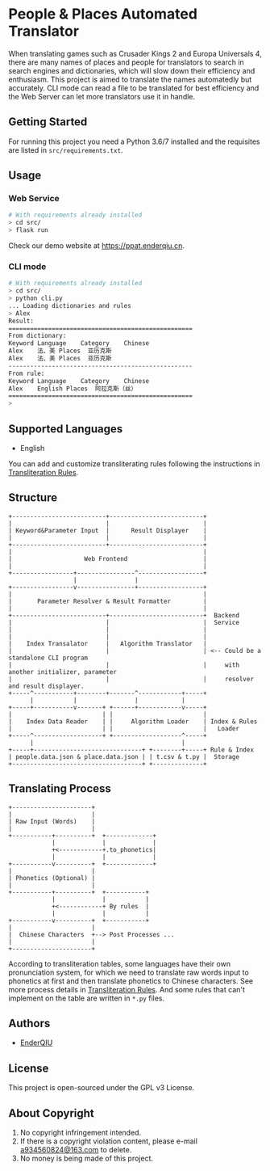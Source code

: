 # People & Places Automated Translator

When translating games such as Crusader Kings 2 and Europa Universals 4, there are many names of places and people for
 translators to search in search engines and dictionaries, which will slow down their efficiency and enthusiasm. 
This project is aimed to translate the names automatedly but accurately. CLI mode can read a file to be translated for
 best efficiency and the Web Server can let more translators use it in handle.

## Getting Started

For running this project you need a Python 3.6/7 installed and the requisites are listed in `src/requirements.txt`.

## Usage

### Web Service

```sh
# With requirements already installed
> cd src/
> flask run
```

Check our demo website at <https://ppat.enderqiu.cn>.

### CLI mode

```sh
# With requirements already installed
> cd src/
> python cli.py
... Loading dictionaries and rules
> Alex
Result:
===================================================
From dictionary:
Keyword	Language	Category	Chinese
Alex	法、美	Places	亚历克斯
Alex	法、美	Places	亚历克斯
---------------------------------------------------
From rule:
Keyword	Language	Category	Chinese
Alex	English	Places	阿拉克斯（丝）
===================================================
> 
```

## Supported Languages

- English

You can add and customize transliterating rules following the instructions in 
[Transliteration Rules](src/translators/data/README).

## Structure

```ascii
+--------------------------+--------------------------+
|                          |                          |
| Keyword&Parameter Input  |      Result Displayer    |
|                          |                          |
+--------------------------+--------------------------+
|                                                     |
|                    Web Frontend                     |
|                                                     |
+-----------------+----------------^------------------+
                  |                |
+-----------------v----------------+------------------+
|                                                     |
|       Parameter Resolver & Result Formatter         |
|                                                     |
+--------------------------+--------------------------+  Backend
|                          |                          |  Service
|                          |                          |
|                          |                          |
|    Index Transalator     |   Algorithm Translator   |
|                          |                          | <-- Could be a standalone CLI program
|                          |                          |     with another initializer, parameter
|                          |                          |     resolver and result displayer.
+-----^-----------+--------+-------^------------+-----+
      |           |                |            |
+-----+-----------v-------+ +------+------------v-----+
|                         | |                         |
|    Index Data Reader    | |     Algorithm Loader    | Index & Rules
|                         | |                         |   Loader
+-----^-------------------+ +-------------------^-----+
      |                                         |
+-----+------------------------------+ +--------+-----+ Rule & Index
| people.data.json & place.data.json | | t.csv & t.py |  Storage
+------------------------------------+ +--------------+
```

## Translating Process


```
+----------------------+
|                      |
| Raw Input (Words)    |
|                      |
+-----------+----------+  +-------------+
            |             |             |
            +<------------+.to_phonetics|
            |             |             |
+-----------v----------+  +-------------+
|                      |
| Phonetics (Optional) |
|                      |
+-----------+----------+  +-----------+
            |             |           |
            +<------------+ By rules  |
            |             |           |
+-----------v----------+  +-----------+
|                      |
|  Chinese Characters  +--> Post Processes ...
|                      |
+----------------------+
```

According to transliteration tables, some languages have their own pronunciation system, for which we need to translate
 raw words input to phonetics at first and then translate phonetics to Chinese characters. See more process details in 
 [Transliteration Rules](src/translators/data/README). And some rules that can't implement on the table are written
 in `*.py` files.


## Authors

- [EnderQIU](https://github.com/EnderQIU)

## License

This project is open-sourced under the GPL v3 License.

## About Copyright

1. No copyright infringement intended.
2. If there is a copyright violation content, please e-mail <a934560824@163.com> to delete.
3. No money is being made of this project.
